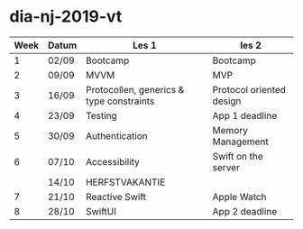 # dia-nj-2019-vt

| Week | Datum | Les 1                                    | les 2                    |
|------|-------|------------------------------------------|--------------------------|
| 1    | 02/09 | Bootcamp                                 | Bootcamp                 |
| 2    | 09/09 | MVVM                                     | MVP                      |
| 3    | 16/09 | Protocollen, generics & type constraints | Protocol oriented design |
| 4    | 23/09 | Testing                                  | App 1 deadline           |
| 5    | 30/09 | Authentication                           | Memory Management        |
| 6    | 07/10 | Accessibility                            | Swift on the server      |
|      | 14/10 | HERFSTVAKANTIE                           |                          |
| 7    | 21/10 | Reactive Swift                           | Apple Watch              |
| 8    | 28/10 | SwiftUI                                  | App 2 deadline           |

